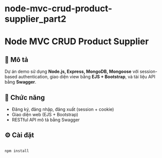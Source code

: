 # node-mvc-crud-product-supplier_part2
# Node MVC CRUD Product Supplier

## 📌 Mô tả
Dự án demo sử dụng **Node.js, Express, MongoDB, Mongoose** với session-based authentication, giao diện view bằng **EJS + Bootstrap**, và tài liệu API bằng **Swagger**.

## 🚀 Chức năng
- Đăng ký, đăng nhập, đăng xuất (session + cookie)
- Giao diện web (EJS + Bootstrap)
- RESTful API mô tả bằng Swagger

## ⚙️ Cài đặt
```bash

npm install
